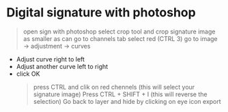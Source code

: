 # Digital signature with photoshop

> open sign with photoshop
> select crop tool and crop signature image as smaller as can
> go to channels tab select red (CTRL 3)
> go to image -> adjustment -> curves

- Adjust curve right to left
- Adjust another curve left to right
- click OK
  > press CTRL and clik on red chennels (this will select your signature image)
  > Press CTRL + SHIFT + I (this will reverse the selection)
  > Go back to layer and hide by clicking on eye icon
  > export
